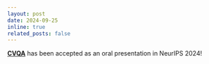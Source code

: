 ```yaml
---
layout: post
date: 2024-09-25
inline: true
related_posts: false
---
```


[**CVQA**](https://arxiv.org/abs/2406.05967) has been accepted as an oral presentation in NeurIPS 2024!
